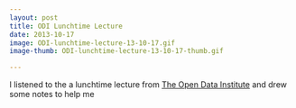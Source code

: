```yaml
---
layout: post
title: ODI Lunchtime Lecture
date: 2013-10-17
image: ODI-lunchtime-lecture-13-10-17.gif
image-thumb: ODI-lunchtime-lecture-13-10-17-thumb.gif

---
```


I listened to the a lunchtime lecture from [The Open Data Institute](http://theodi.org/) and drew some notes to help me 